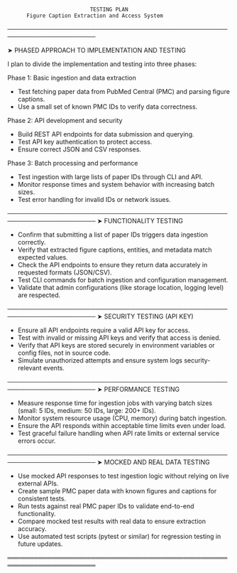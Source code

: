 
                              TESTING PLAN
          Figure Caption Extraction and Access System
──────────────────────────────────────────────────────────────────────

➤ PHASED APPROACH TO IMPLEMENTATION AND TESTING

I plan to divide the implementation and testing into three phases:

Phase 1: Basic ingestion and data extraction  
- Test fetching paper data from PubMed Central (PMC) and parsing figure captions.  
- Use a small set of known PMC IDs to verify data correctness.

Phase 2: API development and security  
- Build REST API endpoints for data submission and querying.  
- Test API key authentication to protect access.  
- Ensure correct JSON and CSV responses.

Phase 3: Batch processing and performance  
- Test ingestion with large lists of paper IDs through CLI and API.  
- Monitor response times and system behavior with increasing batch sizes.  
- Test error handling for invalid IDs or network issues.

──────────────────────────────────────────────────────────────────────
➤ FUNCTIONALITY TESTING

- Confirm that submitting a list of paper IDs triggers data ingestion correctly.  
- Verify that extracted figure captions, entities, and metadata match expected values.  
- Check the API endpoints to ensure they return data accurately in requested formats (JSON/CSV).  
- Test CLI commands for batch ingestion and configuration management.  
- Validate that admin configurations (like storage location, logging level) are respected.

──────────────────────────────────────────────────────────────────────
➤ SECURITY TESTING (API KEY)

- Ensure all API endpoints require a valid API key for access.  
- Test with invalid or missing API keys and verify that access is denied.  
- Verify that API keys are stored securely in environment variables or config files, not in source code.  
- Simulate unauthorized attempts and ensure system logs security-relevant events.

──────────────────────────────────────────────────────────────────────
➤ PERFORMANCE TESTING

- Measure response time for ingestion jobs with varying batch sizes (small: 5 IDs, medium: 50 IDs, large: 200+ IDs).  
- Monitor system resource usage (CPU, memory) during batch ingestion.  
- Ensure the API responds within acceptable time limits even under load.  
- Test graceful failure handling when API rate limits or external service errors occur.

──────────────────────────────────────────────────────────────────────
➤ MOCKED AND REAL DATA TESTING

- Use mocked API responses to test ingestion logic without relying on live external APIs.  
- Create sample PMC paper data with known figures and captions for consistent tests.  
- Run tests against real PMC paper IDs to validate end-to-end functionality.  
- Compare mocked test results with real data to ensure extraction accuracy.  
- Use automated test scripts (pytest or similar) for regression testing in future updates.

══════════════════════════════════════════════════════════════════════
